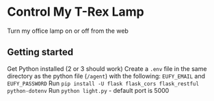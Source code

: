 # Control My T-Rex Lamp

Turn my office lamp on or off from the web

## Getting started 

Get Python installed (2 or 3 should work)
Create a `.env` file in the same directory as the python file (`/agent`) with the following: `EUFY_EMAIL` and `EUFY_PASSWORD`
Run `pip install -U flask flask_cors flask_restful python-dotenv`
Run `python light.py` - default port is 5000